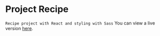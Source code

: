# Project Recipe 
`Recipe project with React and styling with Sass`
You can view a live version [here](https://imenefadhlaoui.github.io/recette-project-react/).
